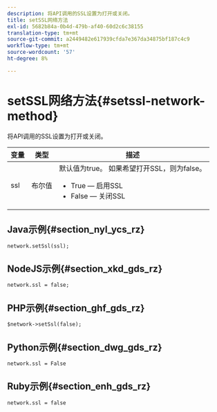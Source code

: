 ```yaml
---
description: 将API调用的SSL设置为打开或关闭。
title: setSSL网络方法
exl-id: 5682b84a-0b4d-479b-af40-60d2c6c38155
translation-type: tm+mt
source-git-commit: a2449482e617939cfda7e367da34875bf187c4c9
workflow-type: tm+mt
source-wordcount: '57'
ht-degree: 8%

---
```


# setSSL网络方法{#setssl-network-method}

将API调用的SSL设置为打开或关闭。

| 变量 | 类型 | 描述 |
|--- |--- |--- |
| ssl | 布尔值 | 默认值为true。 如果希望打开SSL，则为false。<br><ul><li>True — 启用SSL </li><li>False — 关闭SSL</li></ul> |

## Java示例{#section_nyl_ycs_rz}

```
network.setSsl(ssl); 
```

## NodeJS示例{#section_xkd_gds_rz}

```
network.ssl = false; 
```

## PHP示例{#section_ghf_gds_rz}

```
$network->setSsl(false); 
```

## Python示例{#section_dwg_gds_rz}

```
network.ssl = False 
```

## Ruby示例{#section_enh_gds_rz}

```
network.ssl = false 
```
